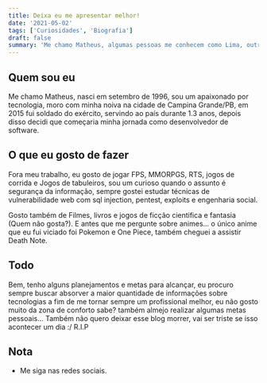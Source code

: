 ```yaml
---
title: Deixa eu me apresentar melhor!
date: '2021-05-02'
tags: ['Curiosidades', 'Biografia']
draft: false
summary: 'Me chamo Matheus, algumas pessoas me conhecem como Lima, outras conhecem como Tavares e algumas pelo meu Nickname ;)'
---
```


## Quem sou eu

Me chamo Matheus, nasci em setembro de 1996, sou um apaixonado por tecnologia, moro com minha noiva na cidade de Campina Grande/PB, em 2015 fui soldado do exército, servindo ao país durante 1.3 anos, depois disso decidi que começaria minha jornada como desenvolvedor de software.

## O que eu gosto de fazer

Fora meu trabalho, eu gosto de jogar FPS, MMORPGS, RTS, jogos de corrida e Jogos de tabuleiros, sou um curioso quando o assunto é segurança da informação, sempre gostei estudar técnicas de vulnerabilidade web com sql injection, pentest, exploits e engenharia social.

Gosto também de Filmes, livros e jogos de ficção cientifica e fantasia (Quem não gosta?). E antes que me pergunte sobre animes... o único anime que eu fui viciado foi Pokemon e One Piece, também cheguei a assistir Death Note.

## Todo

Bem, tenho alguns planejamentos e metas para alcançar, eu procuro sempre buscar absorver a maior quantidade de informações sobre tecnologias a fim de me tornar sempre um profissional melhor, eu não gosto muito da zona de conforto sabe? também almejo realizar algumas metas pessoais... Também não quero deixar esse blog morrer, vai ser triste se isso acontecer um dia :/ R.I.P

## Nota

- Me siga nas redes sociais.
